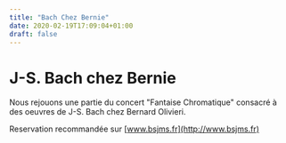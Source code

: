```yaml
---
title: "Bach Chez Bernie"
date: 2020-02-19T17:09:04+01:00
draft: false
---
```


# J-S. Bach chez Bernie

Nous rejouons une partie du concert "Fantaise Chromatique" consacré à des oeuvres de J-S. Bach chez Bernard Olivieri.

Reservation recommandée sur [www.bsjms.fr](http://www.bsjms.fr)
